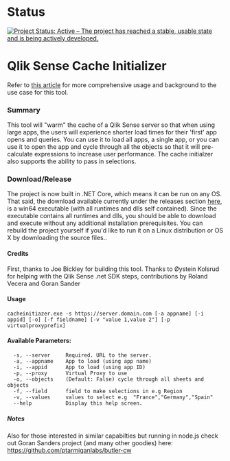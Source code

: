 # Status
[![Project Status: Active – The project has reached a stable, usable state and is being actively developed.](https://www.repostatus.org/badges/latest/active.svg)](https://www.repostatus.org/#active)

# Qlik Sense Cache Initializer

Refer to [this article](https://adminplaybook.qlik-poc.com/docs/tooling/cache_warming.html#cacheinitializer-) for more comprehensive usage and background to the use case for this tool.

### Summary
This tool will "warm" the cache of a Qlik Sense server so that when using large apps, the users will experience shorter load times for their 'first' app opens and queries.  You can use it to load all apps, a single app, or you can use it to open the app and cycle through all the objects so that it will pre-calculate expressions to increase user performance. The cache initialzer also supports the ability to pass in selections.

### Download/Release
The project is now built in .NET Core, which means it can be run on any OS. That said, the download available currently under the releases section [here](https://github.com/eapowertools/CacheInitializer/releases), is a win64 executable (with all runtimes and dlls self contained). Since the executable contains all runtimes and dlls, you should be able to download and execute without any additional installation prerequisites. You can rebuild the project yourself if you'd like to run it on a Linux distribution or OS X by downloading the source files..

#### Credits
First, thanks to Joe Bickley for building this tool. Thanks to Øystein Kolsrud for helping with the Qlik Sense .net SDK steps, contributions by Roland Vecera and Goran Sander

#### Usage
```
cacheinitiazer.exe -s https://server.domain.com [-a appname] [-i appid] [-o] [-f fieldname] [-v "value 1,value 2"] [-p virtualproxyprefix]
```

#### Available Parameters:

```
  -s, --server     Required. URL to the server.
  -a, --appname    App to load (using app name)
  -i, --appid      App to load (using app ID)
  -p, --proxy      Virtual Proxy to use
  -o, --objects    (Default: False) cycle through all sheets and objects
  -f, --field      field to make selections in e.g Region
  -v, --values     values to select e.g  "France","Germany","Spain"
  --help           Display this help screen.
```

##### Notes
Also for those interested in similar capabilties but running in node.js check out Goran Sanders project (and many other goodies) here: https://github.com/ptarmiganlabs/butler-cw

